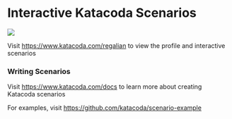 # Interactive Katacoda Scenarios

[![](http://shields.katacoda.com/katacoda/regalian/count.svg)](https://www.katacoda.com/regalian "Get your profile on Katacoda.com")

Visit https://www.katacoda.com/regalian to view the profile and interactive scenarios

### Writing Scenarios
Visit https://www.katacoda.com/docs to learn more about creating Katacoda scenarios

For examples, visit https://github.com/katacoda/scenario-example
